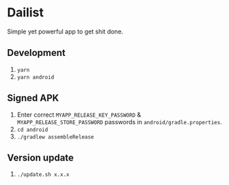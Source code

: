 # Dailist

Simple yet powerful app to get shit done.

## Development

1. `yarn`
2. `yarn android`

## Signed APK

1. Enter correct `MYAPP_RELEASE_KEY_PASSWORD` & `MYAPP_RELEASE_STORE_PASSWORD` passwords in `android/gradle.properties`.
2. `cd android`
3. `./gradlew assembleRelease`

## Version update

1. `./update.sh x.x.x`
